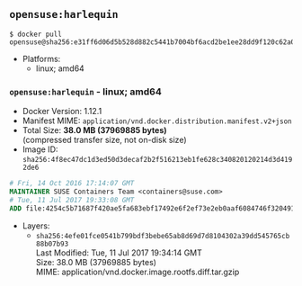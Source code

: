 ## `opensuse:harlequin`

```console
$ docker pull opensuse@sha256:e31ff6d06d5b528d882c5441b7004bf6acd2be1ee28dd9f120c62a060de7a860
```

-	Platforms:
	-	linux; amd64

### `opensuse:harlequin` - linux; amd64

-	Docker Version: 1.12.1
-	Manifest MIME: `application/vnd.docker.distribution.manifest.v2+json`
-	Total Size: **38.0 MB (37969885 bytes)**  
	(compressed transfer size, not on-disk size)
-	Image ID: `sha256:4f8ec47dc1d3ed50d3decaf2b2f516213eb1fe628c340820120214d3d4192de6`

```dockerfile
# Fri, 14 Oct 2016 17:14:07 GMT
MAINTAINER SUSE Containers Team <containers@suse.com>
# Tue, 11 Jul 2017 19:33:08 GMT
ADD file:4254c5b71687f420ae5fa683ebf17492e6f2ef73e2eb0aaf6084746f32049133 in / 
```

-	Layers:
	-	`sha256:4efe01fce0541b799bdf3bebe65ab8d69d7d8104302a39dd545765cb88b07b93`  
		Last Modified: Tue, 11 Jul 2017 19:34:14 GMT  
		Size: 38.0 MB (37969885 bytes)  
		MIME: application/vnd.docker.image.rootfs.diff.tar.gzip
